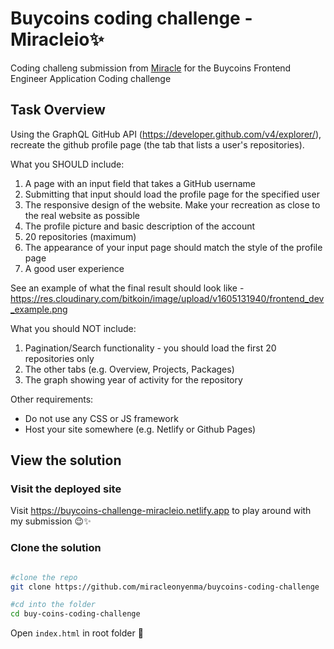 # Buycoins coding challenge - Miracleio✨

Coding challeng submission from [Miracle](https://github.com/miracleonyenma) for the Buycoins Frontend Engineer Application Coding challenge

## Task Overview

Using the GraphQL GitHub API (<https://developer.github.com/v4/explorer/>), recreate the github profile page (the tab that lists a user's repositories).

What you SHOULD include:

1. A page with an input field that takes a GitHub username
2. Submitting that input should load the profile page for the specified user
3. The responsive design of the website. Make your recreation as close to the real website as possible
4. The profile picture and basic description of the account
5. 20 repositories (maximum)
6. The appearance of your input page should match the style of the profile page
7. A good user experience

See an example of what the final result should look like - <https://res.cloudinary.com/bitkoin/image/upload/v1605131940/frontend_dev_example.png>

What you should NOT include:

1. Pagination/Search functionality - you should load the first 20 repositories only
2. The other tabs (e.g. Overview, Projects, Packages)
3. The graph showing year of activity for the repository

Other requirements:

- Do not use any CSS or JS framework
- Host your site somewhere (e.g. Netlify or Github Pages)

## View the solution

### Visit the deployed site

Visit <https://buycoins-challenge-miracleio.netlify.app> to play around with my submission 😉✨

### Clone the solution

``` bash

#clone the repo
git clone https://github.com/miracleonyenma/buycoins-coding-challenge

#cd into the folder
cd buy-coins-coding-challenge

```

Open ```index.html``` in root folder 🙌
